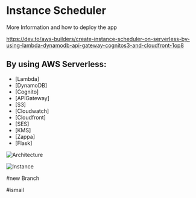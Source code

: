 # Instance Scheduler 

More Information and how to deploy the app

https://dev.to/aws-builders/create-instance-scheduler-on-serverless-by-using-lambda-dynamodb-api-gateway-cognitos3-and-cloudfront-1op8
## By using AWS Serverless:

* [Lambda]
* [DynamoDB]
* [Cognito]
* [APIGateway]
* [S3]
* [Cloudwatch]
* [Cloudfront]
* [SES]
* [KMS]
* [Zappa]
* [Flask]


![Architecture](https://github.com/maradwan/instance-scheduler/blob/main/html/img/architecture.jpg?raw=true)

![Instance](https://github.com/maradwan/instance-scheduler/blob/main/html/img/instance-view.png?raw=true)


#new Branch

#ismail